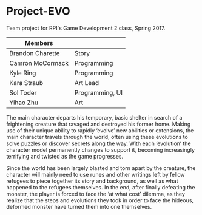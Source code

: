 # Project-EVO
Team project for RPI's Game Development 2 class, Spring 2017.

| Members          |                          |
| ---------------- | ------------------------ |
| Brandon Charette | Story                    |
| Camron McCormack | Programming              |
| Kyle Ring        | Programming              |
| Kara Straub      | Art Lead                 |
| Sol Toder        | Programming, UI          |
| Yihao Zhu        | Art                      |

The main character departs his temporary, basic shelter in search of a frightening creature
that ravaged and destroyed his former home. Making use of their unique ability to rapidly ‘evolve’
new abilities or extensions, the main character travels through the world, often using these
evolutions to solve puzzles or discover secrets along the way. With each ‘evolution’ the character
model permanently changes to support it, becoming increasingly terrifying and twisted as the game
progresses.

Since the world has been largely blasted and torn apart by the creature, the character will mainly
need to use runes and other writings left by fellow refugees to piece together its story and
background, as well as what happened to the refugees themselves. In the end, after finally defeating
the monster, the player is forced to face the ‘at what cost’ dilemma, as they realize that the steps
and evolutions they took in order to face the hideous, deformed monster have turned them into one
themselves.
